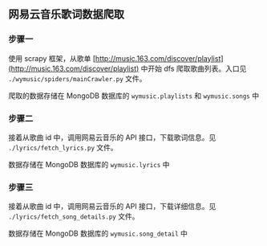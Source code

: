 ## 网易云音乐歌词数据爬取

### 步骤一
使用 scrapy 框架，从歌单 [http://music.163.com/discover/playlist](http://music.163.com/discover/playlist) 中开始 dfs 爬取歌曲列表。入口见 `./wymusic/spiders/mainCrawler.py` 文件。

爬取的数据存储在 MongoDB 数据库的 `wymusic.playlists` 和 `wymusic.songs` 中

### 步骤二
接着从歌曲 id 中，调用网易云音乐的 API 接口，下载歌词信息。见 `./lyrics/fetch_lyrics.py` 文件。

数据存储在 MongoDB 数据库的 `wymusic.lyrics` 中

### 步骤三
接着从歌曲 id 中，调用网易云音乐的 API 接口，下载详细信息。见 `./lyrics/fetch_song_details.py` 文件。

数据存储在 MongoDB 数据库的 `wymusic.song_detail` 中
